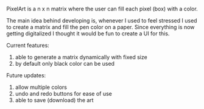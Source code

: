 PixelArt is a n x n matrix where the user can fill each pixel (box) with a color.

The main idea behind developing is, whenever I used to feel stressed I used to create a matrix and fill the pen color on a paper. Since everything is now getting digitalized I thought it would be fun to create a UI for this.

Current features:
1. able to generate a matrix dynamically with fixed size
2. by default only black color can be used

Future updates:
1. allow multiple colors
2. undo and redo buttons for ease of use
3. able to save (download) the art